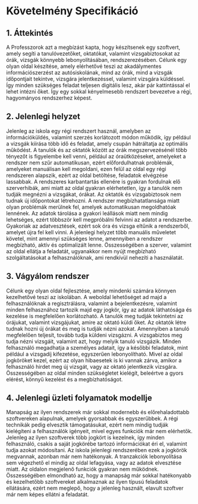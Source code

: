 # Követelmény Specifikáció
## 1. Áttekintés
A Professzorok azt a megbízást kapta, hogy készítsenek egy szoftvert, amely segíti a tanulóvezetőket, oktatókat, valamint vizsgabiztosokat az órák, vizsgák könnyebb lebonyolításában, rendszerezésében. Célunk egy olyan oldal készítése, amely elérhetővé teszi az akadálymentes információszerzést az autósiskolának, mind az órák, mind a vizsgák időpontjait tekintve, vizsgára jelentkezéssel, valamint vizsgára küldéssel. Így minden szükséges feladat teljesen digitális lesz, akár pár kattintással el lehet intézni őket. Így egy sokkal kényelmesebb rendszert bevezetve a régi, hagyományos rendszerhez képest. 

## 2. Jelenlegi helyzet 
Jelenleg az iskola egy régi rendszert használ, amelyben az információküldés, valamint szerzés korlátozott módon működik, így például a vizsgák kiírása több idő és feladat, amely csupán hátráltatja az optimális működést. A tanulók és az oktatók között az órák megszervezésénél több tényezőt is figyelembe kell venni, például az óraütközéseket, amelyeket a rendszer nem szűr automatikusan, ezért előfordulhatnak problémák, amelyeket manuálisan kell megoldani, ezen felül az oldal egy régi rendszeren alapszik, ezért az oldal betöltése, feladatok elvégzése lassabbak. A rendszeres karbantartás ellenére is gyakran fordulnak elő szerverhibák, ami miatt az oldal gyakran elérhetetlen, így a tanulók nem tudják megnézni a vizsgákat, órákat. Az oktatók és vizsgabiztosok nem tudnak új időpontokat létrehozni. A rendszer megbízhatatlansága miatt olyan problémák merülnek fel, amelyek automatikusan megoldhatóak lennének. Az adatok tárolása a gyakori leállások miatt nem mindig lehetséges, ezért többször kell megpróbálni felvinni az adatot a rendszerbe. Gyakoriak az adatvesztések, ezért sok óra és vizsga eltűnik a rendszerből, amelyet újra fel kell vinni. A jelenlegi helyzet több manuális műveletet követel, mint amennyi szükséges lenne, amennyiben a rendszer megbízható, aktív és optimalizált lenne. Összességében a szerver, valamint az oldal ellátja a feladatát, ugyanakkor nem nyújt megbízható szolgáltatásokat a felhasználóknak, ami rendkívül nehezíti a használatát.

## 3. Vágyálom rendszer 
Célunk egy olyan oldal fejlesztése, amely mindenki számára könnyen kezelhetővé teszi az iskolában. A weboldal lehetőséget ad majd a felhasználóknak a regisztrálásra, valamint a bejelentkezésre, valamint minden felhasznához tartozik majd egy jogkör, így az adatok láthatósága és kezelése is megfelelően korlátozható. A tanulók meg tudják tekintetni az órájukat, valamint vizsgájukat, amire az oktató küldi őket. Az oktatók létre tudnak hozni új órákat és meg is tudják nézni azokat. Amennyiben a tanuló megfelelően teljesít, tovább tudja küldeni vizsgázni. A vizsgabiztos meg tudja nézni vizsgáit, valamint azt, hogy melyik tanuló vizsgázik. Minden felhasználó megadhatja a személyes adatait, így a későbbi feladatok, mint például a vizsgadíj kifezetése, egyszerűen lebonyolítható. Mivel az oldal jogköröket kezel, ezért az olyan hibaesetek is ki vannak zárva, amikor a felhasználó hirdet meg új vizsgát, vagy az oktató jelentkezik vizsgára. Összességében az oldal minden szükségletet kielégít, beleértve a gyors elérést, könnyű kezelést és a megbízhatóságot.

## 4. Jelenlegi üzleti folyamatok modellje
Manapság az ilyen rendszerek már sokkal modernebb és előrehaladottabb szoftvereken alapulnak, amelyek gyorsabbak és egyszerűbbek. A régi technikák pedig elvesztik támogatásukat, ezért nem mindig tudják kielégíteni a felhasználók igényeit, mivel egyes funkciók már nem elérhetők. Jelenleg az ilyen szoftverek több jogkört is kezelnek, így minden felhasználó, csakis a saját jogkörébe tartozó információkat éri el, valamint tudja azokat módosítani. Az iskola jelenlegi rendszerében ezek a jogkörök megvannak, azonban már nem hatékonyak. A tranzakciók lebonyolítása sem végezhető el mindig az oldal lefagyása, vagy az adatok elvesztése miatt. Az oldalon megjelenő funkciók gyakran nem működnek. Összességében elmondható az, hogy a manapság már sokkal hatékonyabb és kezelhetőbb szoftvereket alkalmaznak az ilyen típusú feladatok ellátására, ezért nem meglepő, hogy a jelenleg használt, elavult szoftver már nem képes ellátni a feladatát.
